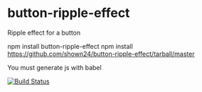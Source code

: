 # button-ripple-effect
Ripple effect for a button

npm install button-ripple-effect
npm install https://github.com/shown24/button-ripple-effect/tarball/master

You must generate js with babel

[![Build Status](https://travis-ci.org/shown24/button-ripple-effect.svg?branch=master)](https://travis-ci.org/shown24/button-ripple-effect)
